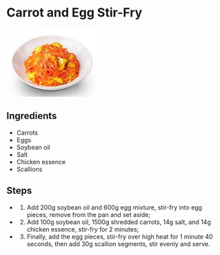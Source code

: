 # Carrot and Egg Stir-Fry

![Carrot and Egg Stir-Fry](../../images/%E8%83%A1%E8%90%9D%E5%8D%9C%E7%82%92%E9%B8%A1%E8%9B%8B.jpg)

## Ingredients
- Carrots
- Eggs
- Soybean oil
- Salt
- Chicken essence
- Scallions

## Steps
- 1. Add 200g soybean oil and 600g egg mixture, stir-fry into egg pieces, remove from the pan and set aside;
- 2. Add 100g soybean oil, 1500g shredded carrots, 14g salt, and 14g chicken essence, stir-fry for 2 minutes;
- 3. Finally, add the egg pieces, stir-fry over high heat for 1 minute 40 seconds, then add 30g scallion segments, stir evenly and serve.